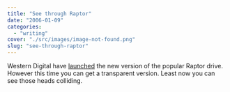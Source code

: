 ```yaml
---
title: "See through Raptor"
date: "2006-01-09"
categories: 
  - "writing"
cover: "./src/images/image-not-found.png"
slug: "see-through-raptor"
---
```


Western Digital have [launched](http://news.zdnet.co.uk/hardware/storage/0,39020366,39246198,00.htm) the new version of the popular Raptor drive. However this time you can get a transparent version. Least now you can see those heads colliding.
